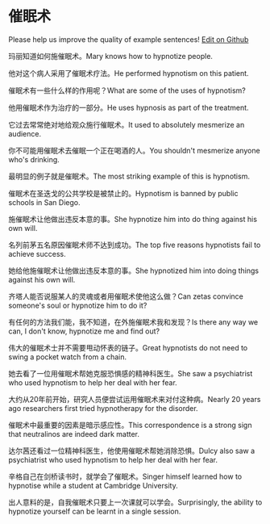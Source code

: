 # 催眠术

Please help us improve the quality of example sentences! [Edit on Github](https://github.com/jiyushe/jiyu-example-sentence-source/blob/main/chinese/cuimianshu.md)

<p><span class="chinese">玛丽知道如何施催眠术。</span><span class="english">Mary knows how to hypnotize people.</span></p>

<p><span class="chinese">他对这个病人采用了催眠术疗法。</span><span class="english">He performed hypnotism on this patient.</span></p>

<p><span class="chinese">催眠术有一些什么样的作用呢？</span><span class="english">What are some of the uses of hypnotism?</span></p>

<p><span class="chinese">他用催眠术作为治疗的一部分。</span><span class="english">He uses hypnosis as part of the treatment.</span></p>

<p><span class="chinese">它过去常常绝对地给观众施行催眠术。</span><span class="english">It used to absolutely mesmerize an audience.</span></p>

<p><span class="chinese">你不可能用催眠术去催眠一个正在喝酒的人。</span><span class="english">You shouldn't mesmerize anyone who's drinking.</span></p>

<p><span class="chinese">最明显的例子就是催眠术。</span><span class="english">The most striking example of this is hypnotism.</span></p>

<p><span class="chinese">催眠术在圣迭戈的公共学校是被禁止的。</span><span class="english">Hypnotism is banned by public schools in San Diego.</span></p>

<p><span class="chinese">施催眠术让他做出违反本意的事。</span><span class="english">She hypnotize him into do thing against his own will.</span></p>

<p><span class="chinese">名列前茅五名原因催眠术师不达到成功。</span><span class="english">The top five reasons hypnotists fail to achieve success.</span></p>

<p><span class="chinese">她给他施催眠术让他做出违反本意的事。</span><span class="english">She hypnotized him into doing things against his own will.</span></p>

<p><span class="chinese">齐塔人能否说服某人的灵魂或者用催眠术使他这么做？</span><span class="english">Can zetas convince someone's soul or hypnotize him to do it?</span></p>

<p><span class="chinese">有任何的方法我们能，我不知道，在外施催眠术我和发现？</span><span class="english">Is there any way we can, I don't know, hypnotize me and find out?</span></p>

<p><span class="chinese">伟大的催眠术士并不需要甩动怀表的链子。</span><span class="english">Great hypnotists do not need to swing a pocket watch from a chain.</span></p>

<p><span class="chinese">她去看了一位用催眠术帮她克服恐惧感的精神科医生。</span><span class="english">She saw a psychiatrist who used hypnotism to help her deal with her fear.</span></p>

<p><span class="chinese">大约从20年前开始，研究人员便尝试运用催眠术来对付这种病。</span><span class="english">Nearly 20 years ago researchers first tried hypnotherapy for the disorder.</span></p>

<p><span class="chinese">催眠术中最重要的因素是暗示感应性。</span><span class="english">This correspondence is a strong sign that neutralinos are indeed dark matter.</span></p>

<p><span class="chinese">达尔茜还看过一位精神科医生，他使用催眠术帮她消除恐惧。</span><span class="english">Dulcy also saw a psychiatrist who used hypnotism to help her deal with her fear.</span></p>

<p><span class="chinese">辛格自己在剑桥读书时，就学会了催眠术。</span><span class="english">Singer himself learned how to hypnotise while a student at Cambridge University.</span></p>

<p><span class="chinese">出人意料的是，自我催眠术只要上一次课就可以学会。</span><span class="english">Surprisingly, the ability to hypnotize yourself can be learnt in a single session.</span></p>

